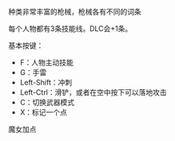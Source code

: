 种类非常丰富的枪械，枪械各有不同的词条



每个人物都有3条技能线。DLC会+1条。

基本按键：

- F：人物主动技能
- G：手雷
- Left-Shift：冲刺
- Left-Ctrl：滑铲，或者在空中按下可以落地攻击
- C：切换武器模式
- X：标记一个点

魔女加点

